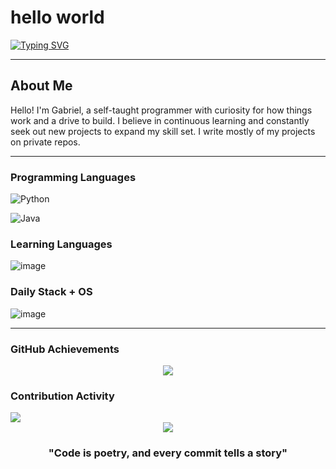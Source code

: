 # hello world

[![Typing SVG](https://readme-typing-svg.herokuapp.com?font=Fira+Code&pause=1000&color=003fef&width=435&lines=Self-Taught;Always+Learning+New+Things;Passionate+About+Code)](https://git.io/typing-svg)

---

## About Me

Hello! I'm Gabriel, a self-taught programmer with curiosity for how things work and a drive to build. I believe in continuous learning and constantly seek out new projects to expand my skill set. I write mostly of my projects on private repos.

---



### Programming Languages


![Python](https://img.shields.io/badge/Python-3776AB?style=for-the-badge&logo=python&logoColor=white)

![Java](https://img.shields.io/badge/Java-ED8B00?style=for-the-badge&logo=openjdk&logoColor=white)

### Learning Languages

![image](https://img.shields.io/badge/C%2B%2B-00599C?style=for-the-badge&logo=c%2B%2B&logoColor=white)

### Daily Stack + OS
![image](https://img.shields.io/badge/Arch_Linux-1793D1?style=for-the-badge&logo=arch-linux&logoColor=white)
<!-- TODO: Add/remove languages based on your actual skills. Examples: -->
<!-- ![TypeScript](https://img.shields.io/badge/TypeScript-007ACC?style=for-the-badge&logo=typescript&logoColor=white) -->
<!-- ![Go](https://img.shields.io/badge/Go-00ADD8?style=for-the-badge&logo=go&logoColor=white) -->

---


###  GitHub Achievements
<p align="center">
  <img src="https://github-profile-trophy.vercel.app/?username=gabrielpredut&theme=tokyonight&no-frame=false&no-bg=false&margin-w=4&row=2&column=3"/>
</p>

### Contribution Activity
<img src="https://github-readme-activity-graph.vercel.app/graph?username=gabrielpredut&theme=tokyo-night&bg_color=1a1b27&color=70a5fd&line=bf91f3&point=38bdae&area=true&hide_border=true"/>



</div>


<div align="center">
  <img src="https://komarev.com/ghpvc/?username=gabrielpredut&color=blueviolet&style=for-the-badge&label=Profile+Views"/>

  ###  "Code is poetry, and every commit tells a story"




